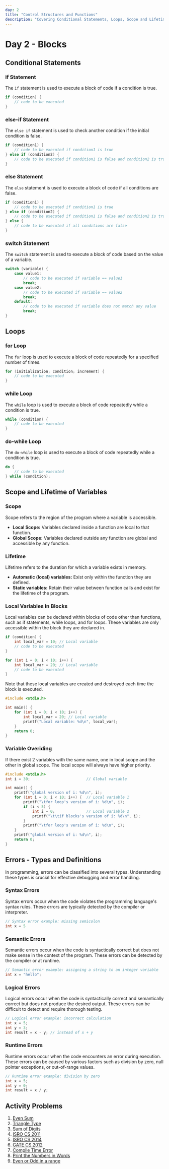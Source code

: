 ```yaml
---
day: 2
title: "Control Structures and Functions"
description: "Covering Conditional Statements, Loops, Scope and Lifetime of Variables and Errors"
---
```


# Day 2 - Blocks

## Conditional Statements

### if Statement
The `if` statement is used to execute a block of code if a condition is true.
```c
if (condition) {
    // code to be executed
}
```

### else-if Statement
The `else if` statement is used to check another condition if the initial condition is false.
```c
if (condition1) {
    // code to be executed if condition1 is true
} else if (condition2) {
    // code to be executed if condition1 is false and condition2 is true
}
```

### else Statement
The `else` statement is used to execute a block of code if all conditions are false.
```c
if (condition1) {
    // code to be executed if condition1 is true
} else if (condition2) {
    // code to be executed if condition1 is false and condition2 is true
} else {
    // code to be executed if all conditions are false
}
```

### switch Statement
The `switch` statement is used to execute a block of code based on the value of a variable.
```c
switch (variable) {
    case value1:
        // code to be executed if variable == value1
        break;
    case value2:
        // code to be executed if variable == value2
        break;
    default:
        // code to be executed if variable does not match any value
        break;
}
```

## Loops

### for Loop
The `for` loop is used to execute a block of code repeatedly for a specified number of times.

```c
for (initialization; condition; increment) {
    // code to be executed
}
```

### while Loop
The `while` loop is used to execute a block of code repeatedly while a condition is true.

```c
while (condition) {
    // code to be executed
}
```

### do-while Loop
The `do-while` loop is used to execute a block of code repeatedly while a condition is true.

```c
do {
    // code to be executed
} while (condition);
```

## Scope and Lifetime of Variables

### Scope
Scope refers to the region of the program where a variable is accessible.

- **Local Scope:** Variables declared inside a function are local to that function.
- **Global Scope:** Variables declared outside any function are global and accessible by any function.

### Lifetime
Lifetime refers to the duration for which a variable exists in memory.

- **Automatic (local) variables:** Exist only within the function they are defined.
- **Static variables:** Retain their value between function calls and exist for the lifetime of the program.

### Local Variables in Blocks
Local variables can be declared within blocks of code other than functions, such as if statements, while loops, and for loops. These variables are only accessible within the block they are declared in.

```c
if (condition) {
    int local_var = 10; // Local variable
    // code to be executed
}
```
```c
for (int i = 0; i < 10; i++) {
    int local_var = 20; // Local variable
    // code to be executed
}
```
Note that these local variables are created and destroyed each time the block is executed.
```c
#include <stdio.h>

int main() {
    for (int i = 0; i < 10; i++) {
        int local_var = 20; // Local variable
        printf("Local variable: %d\n", local_var);
    }
    return 0;
}
```

### Variable Overiding
If there exist 2 variables with the same name, one in local scope and the other in global scope. The local scope will always have higher priority.
```c
#include <stdio.h>
int i = 30;                         // Global variable

int main() {
    printf("global version of i: %d\n", i);
    for (int i = 0; i < 10; i++) {  // Local variable 1
        printf("\tfor loop's version of i: %d\n", i);
        if (i < 5) {
            int i = 0;              // Local variable 2
            printf("\t\tif blocks's version of i: %d\n", i);
        }
        printf("\tfor loop's version of i: %d\n", i);
    }
    printf("global version of i: %d\n", i);
    return 0;
}
```

## Errors - Types and Definitions
In programming, errors can be classified into several types. Understanding these types is crucial for effective debugging and error handling.

### Syntax Errors
Syntax errors occur when the code violates the programming language's syntax rules. These errors are typically detected by the compiler or interpreter.
```c
// Syntax error example: missing semicolon
int x = 5
```

### Semantic Errors
Semantic errors occur when the code is syntactically correct but does not make sense in the context of the program. These errors can be detected by the compiler or at runtime.
```c
// Semantic error example: assigning a string to an integer variable
int x = "hello";
```

### Logical Errors
Logical errors occur when the code is syntactically correct and semantically correct but does not produce the desired output. These errors can be difficult to detect and require thorough testing.
```c
// Logical error example: incorrect calculation
int x = 5;
int y = 3;
int result = x - y; // instead of x + y
```

### Runtime Errors
Runtime errors occur when the code encounters an error during execution. These errors can be caused by various factors such as division by zero, null pointer exceptions, or out-of-range values.
```c
// Runtime error example: division by zero
int x = 5;
int y = 0;
int result = x / y;
```

## Activity Problems
1. [Even Sum](https://www.codechef.com/practice/course/c/LPCAS06/problems/CASS27?tab=solution)
2. [Triangle Type](https://www.codechef.com/practice/course/c/LPCAS06/problems/CASS28?tab=solution)
3. [Sum of Digits](https://www.hackerrank.com/challenges/sum-of-digits-of-a-five-digit-number/problem?isFullScreen=true)
4. [ISRO CS 2011](https://gist.github.com/galaxygamerman/b9bb496865026f9cebdea9a56f3f992d/raw/eba3d14a93993a81570dcad45727fa5950135674/ISRO%2520cs%25202011.md )
5. [ISRO CS 2014](https://gist.github.com/galaxygamerman/b9bb496865026f9cebdea9a56f3f992d/raw/eba3d14a93993a81570dcad45727fa5950135674/ISRO%2520cs%25202014.md )
6. [GATE CS 2012 ](https://gist.githubusercontent.com/galaxygamerman/b9bb496865026f9cebdea9a56f3f992d/raw/eba3d14a93993a81570dcad45727fa5950135674/GATE%2520CS%25202012.md )
7. [Compile Time Error](https://www.codechef.com/learn/course/c/LBCL07A/problems/PPSC28)
8. [Print the Numbers in Words](https://www.hackerrank.com/challenges/conditional-statements-in-c/problem?isFullScreen=true)
9. [Even or Odd in a range](https://www.hackerrank.com/challenges/for-loop-in-c/problem?isFullScreen=true)